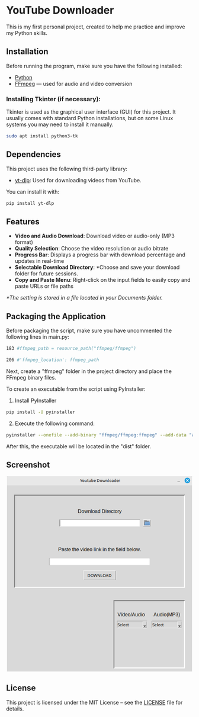 # YouTube Downloader
This is my first personal project, created to help me practice and improve my Python skills.

## Installation
Before running the program, make sure you have the following installed: 
- [Python](https://www.python.org/)
- [FFmpeg](https://ffmpeg.org/) — used for audio and video conversion

### Installing Tkinter (if necessary):
Tkinter is used as the graphical user interface (GUI) for this project. It usually comes with standard Python installations, but on some Linux systems you may need to install it manually.
```bash
sudo apt install python3-tk
```

## Dependencies
This project uses the following third-party library:
- [yt-dlp](https://github.com/yt-dlp/yt-dlp): Used for downloading videos from YouTube.

You can install it with:
```bash
pip install yt-dlp
``` 

## Features
* **Video and Audio Download**: Download video or audio-only (MP3 format)
* **Quality Selection**: Choose the video resolution or audio bitrate
* **Progress Bar**: Displays a progress bar with download percentage and updates in real-time
* **Selectable Download Directory**: *Choose and save your download folder for future sessions.
* **Copy and Paste Menu**: Right-click on the input fields to easily copy and paste URLs or file paths

_*The setting is stored in a file located in your Documents folder._

## Packaging the Application
Before packaging the script, make sure you have uncommented the following lines in main.py:
```bash
183 #ffmpeg_path = resource_path("ffmpeg/ffmpeg")
```
```bash
206 #'ffmpeg_location': ffmpeg_path
```
Next, create a "ffmpeg" folder in the project directory and place the FFmpeg binary files.

To create an executable from the script using PyInstaller:

1. Install PyInstaller 
```bash
pip install -U pyinstaller
``` 
2. Execute the following command:
```bash
pyinstaller --onefile --add-binary "ffmpeg/ffmpeg:ffmpeg" --add-data "assets/icons:assets/icons" main.py
``` 

After this, the executable will be located in the "dist" folder.

## Screenshot
<p align="center">
  <img src="assets/screenshots/app_screenshot.png" alt="App Screenshot" width="500"/>
</p>

## License
This project is licensed under the MIT License – see the [LICENSE](LICENSE) file for details.